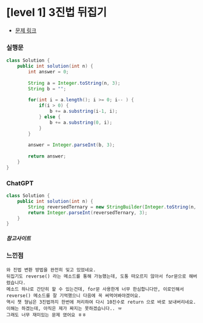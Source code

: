# [level 1] 3진법 뒤집기

* [문제 링크](https://school.programmers.co.kr/learn/courses/30/lessons/68935)


### 실행문
```java
class Solution {
    public int solution(int n) {
        int answer = 0;
            
        String a = Integer.toString(n, 3);
        String b = "";
        
        for(int i = a.length(); i >= 0; i-- ) {
            if(i > 0) {
                b += a.substring(i-1, i);
            } else {
                b += a.substring(0, i);
            }
        }
        
        answer = Integer.parseInt(b, 3);
        
        return answer;
    }
}
```

### ChatGPT
```java
class Solution {
    public int solution(int n) {
        String reversedTernary = new StringBuilder(Integer.toString(n, 3)).reverse().toString();
        return Integer.parseInt(reversedTernary, 3);
    }
}
```

##### 참고사이트

### 느낀점
```
와 진법 변환 방법을 완전히 잊고 있었네요.
뒤집기도 reverse() 라는 메소드를 통해 가능했는데, 도통 떠오르지 않아서 for문으로 해버렸습니다.
메소드 하나로 간단히 할 수 있는건데, for문 사용한게 너무 한심합니다만, 이로인해서 reverse() 메소드를 잘 기억했으니 다음에 꼭 써먹어봐야겠어요.
역시 챗 형님은 3진법까지 한번에 처리하여 다시 10진수로 return 으로 바로 보내버리네요.
이해는 하겠는데, 아직은 제가 짜지는 못하겠습니다.. ㅠ 
그래도 너무 재미있는 문제 였어요 ㅎㅎ
``` 